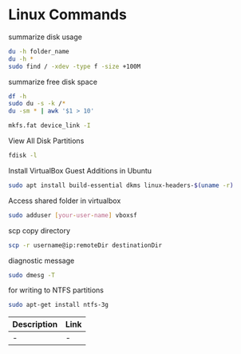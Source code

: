 # Linux Commands

summarize disk usage
```sh
du -h folder_name
du -h *
sudo find / -xdev -type f -size +100M
```

summarize free disk space
```sh
df -h
sudo du -s -k /*
du -sm * | awk '$1 > 10'
```

```sh
mkfs.fat device_link -I
```

View All Disk Partitions
```sh
fdisk -l
```

Install VirtualBox Guest Additions in Ubuntu
```sh
sudo apt install build-essential dkms linux-headers-$(uname -r)
```

Access shared folder in virtualbox
```sh
sudo adduser [your-user-name] vboxsf
```

scp copy directory
```sh
scp -r username@ip:remoteDir destinationDir
```

diagnostic message
```sh
sudo dmesg -T
```

for writing to NTFS partitions
```sh
sudo apt-get install ntfs-3g
```


| Description | Link |
| ------ | ------ |
| - | -|
